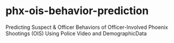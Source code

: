 # phx-ois-behavior-prediction
Predicting Suspect &amp; Officer Behaviors of Officer-Involved Phoenix Shootings (OIS) Using Police Video and DemographicData
